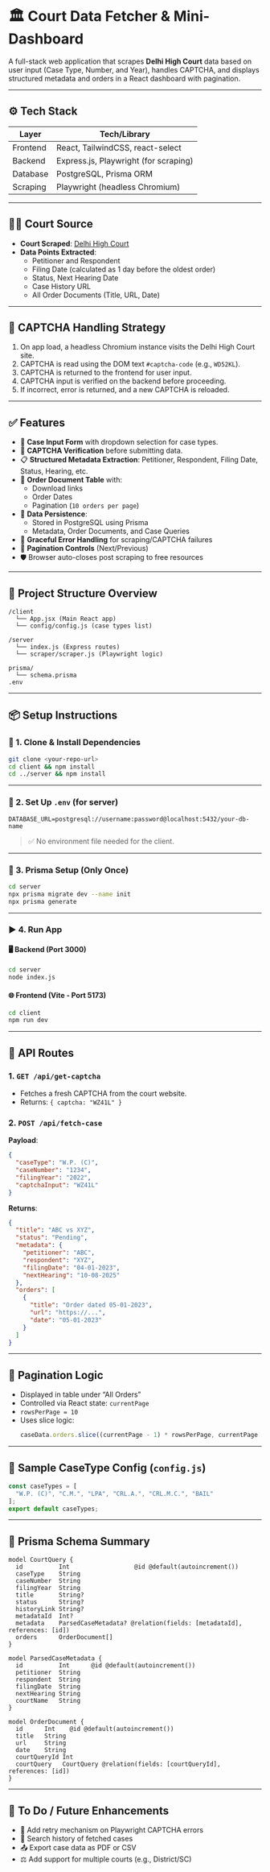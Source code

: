 # 🏛️ Court Data Fetcher & Mini-Dashboard

A full-stack web application that scrapes **Delhi High Court** data based on user input (Case Type, Number, and Year), handles CAPTCHA, and displays structured metadata and orders in a React dashboard with pagination.

---

## ⚙️ Tech Stack

| Layer      | Tech/Library                         |
|------------|--------------------------------------|
| Frontend   | React, TailwindCSS, react-select     |
| Backend    | Express.js, Playwright (for scraping)|
| Database   | PostgreSQL, Prisma ORM               |
| Scraping   | Playwright (headless Chromium)       |

---

## 🧑‍⚖️ Court Source

- **Court Scraped**: [Delhi High Court](https://delhihighcourt.nic.in)
- **Data Points Extracted**:
  - Petitioner and Respondent
  - Filing Date (calculated as 1 day before the oldest order)
  - Status, Next Hearing Date
  - Case History URL
  - All Order Documents (Title, URL, Date)

---

## 🧪 CAPTCHA Handling Strategy

1. On app load, a headless Chromium instance visits the Delhi High Court site.
2. CAPTCHA is read using the DOM text `#captcha-code` (e.g., `WD52KL`).
3. CAPTCHA is returned to the frontend for user input.
4. CAPTCHA input is verified on the backend before proceeding.
5. If incorrect, error is returned, and a new CAPTCHA is reloaded.

---

## ✅ Features

- 🎯 **Case Input Form** with dropdown selection for case types.
- 🔐 **CAPTCHA Verification** before submitting data.
- 📋 **Structured Metadata Extraction**: Petitioner, Respondent, Filing Date, Status, Hearing, etc.
- 📄 **Order Document Table** with:
  - Download links
  - Order Dates
  - Pagination (`10 orders per page`)
- 🧾 **Data Persistence**:
  - Stored in PostgreSQL using Prisma
  - Metadata, Order Documents, and Case Queries
- 🔄 **Graceful Error Handling** for scraping/CAPTCHA failures
- 🎯 **Pagination Controls** (Next/Previous)
- 🛡️ Browser auto-closes post scraping to free resources

---

## 📂 Project Structure Overview

```
/client
  └── App.jsx (Main React app)
  └── config/config.js (case types list)

/server
  └── index.js (Express routes)
  └── scraper/scraper.js (Playwright logic)

prisma/
  └── schema.prisma
.env
```

---

## 📦 Setup Instructions

### 🔧 1. Clone & Install Dependencies

```bash
git clone <your-repo-url>
cd client && npm install
cd ../server && npm install
```

---

### 🧩 2. Set Up `.env` (for server)

```env
DATABASE_URL=postgresql://username:password@localhost:5432/your-db-name
```

> ✅ No environment file needed for the client.

---

### 🔨 3. Prisma Setup (Only Once)

```bash
cd server
npx prisma migrate dev --name init
npx prisma generate
```

---

### ▶️ 4. Run App

#### 🖥 Backend (Port 3000)

```bash
cd server
node index.js
```

#### 🌐 Frontend (Vite - Port 5173)

```bash
cd client
npm run dev
```

---

## 🔁 API Routes

### 1. `GET /api/get-captcha`

- Fetches a fresh CAPTCHA from the court website.
- Returns: `{ captcha: "WZ41L" }`

### 2. `POST /api/fetch-case`

**Payload**:

```json
{
  "caseType": "W.P. (C)",
  "caseNumber": "1234",
  "filingYear": "2022",
  "captchaInput": "WZ41L"
}
```

**Returns**:

```json
{
  "title": "ABC vs XYZ",
  "status": "Pending",
  "metadata": {
    "petitioner": "ABC",
    "respondent": "XYZ",
    "filingDate": "04-01-2023",
    "nextHearing": "10-08-2025"
  },
  "orders": [
    {
      "title": "Order dated 05-01-2023",
      "url": "https://...",
      "date": "05-01-2023"
    }
  ]
}
```

---

## 🧭 Pagination Logic

- Displayed in table under “All Orders”
- Controlled via React state: `currentPage`
- `rowsPerPage = 10`
- Uses slice logic:
  ```js
  caseData.orders.slice((currentPage - 1) * rowsPerPage, currentPage * rowsPerPage)
  ```

---

## 🧠 Sample CaseType Config (`config.js`)

```js
const caseTypes = [
  "W.P. (C)", "C.M.", "LPA", "CRL.A.", "CRL.M.C.", "BAIL"
];
export default caseTypes;
```

---

## 🔐 Prisma Schema Summary

```prisma
model CourtQuery {
  id          Int                  @id @default(autoincrement())
  caseType    String
  caseNumber  String
  filingYear  String
  title       String?
  status      String?
  historyLink String?
  metadataId  Int?
  metadata    ParsedCaseMetadata? @relation(fields: [metadataId], references: [id])
  orders      OrderDocument[]
}

model ParsedCaseMetadata {
  id          Int      @id @default(autoincrement())
  petitioner  String
  respondent  String
  filingDate  String
  nextHearing String
  courtName   String
}

model OrderDocument {
  id      Int    @id @default(autoincrement())
  title   String
  url     String
  date    String
  courtQueryId Int
  courtQuery   CourtQuery @relation(fields: [courtQueryId], references: [id])
}
```

---

## 🧹 To Do / Future Enhancements

- 🔄 Add retry mechanism on Playwright CAPTCHA errors
- 🧾 Search history of fetched cases
- 📤 Export case data as PDF or CSV
- ⚖️ Add support for multiple courts (e.g., District/SC)
